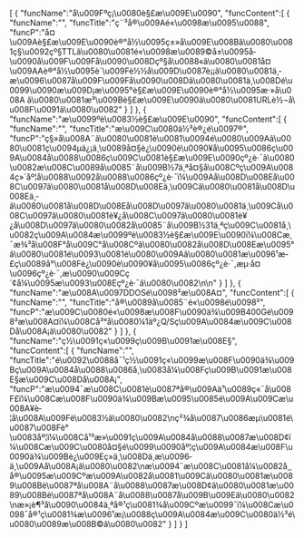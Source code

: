 [
	{
		"funcName":"å\u009Fºç¡\u0080è§£æ\u009E\u0090",
		"funcContent":[
			{
				"funcName":"",
				"funcTitle":"ç¨³å®\u009Aé«\u0098æ\u0095\u0088",
				"funcP":"å¤\u009Aè§£æ\u009E\u0090è®°å½\u0095ç±»å\u009E\u008Bã\u0080\u0081ç§\u0092çº§TTLã\u0080\u0081é«\u0098æ\u0089©å±\u0095å­\u0090å\u009F\u009Få\u0090\u008Dçº§å\u0088«ã\u0080\u0081å¤\u009AAè®°å½\u0095è´\u009Fè½½å\u009D\u0087è¡¡ã\u0080\u0081ä¸­æ\u0096\u0087å\u009F\u009Få\u0090\u008Dã\u0080\u0081ä¸\u008Dé\u0099\u0090æ\u009D¡æ\u0095°è§£æ\u009E\u0090è®°å½\u0095æ·»å\u008A ã\u0080\u0081æ³\u009Bè§£æ\u009E\u0090ã\u0080\u0081URLè½¬å\u008F\u0091ã\u0080\u0082"
			}
		]
	},
	{
		"funcName":"æ\u0099ºè\u0083½è§£æ\u009E\u0090",
		"funcContent":[
			{
				"funcName":"",
				"funcTitle":"æ\u009C\u0080ä½³è®¿é\u0097®",
				"funcP":"ç§»å\u008A¨ã\u0080\u0081è\u0081\u0094é\u0080\u009Aã\u0080\u0081ç\u0094µä¿¡ä¸\u0089å¤§è¿\u0090è\u0090¥å\u0095\u0086ç\u009A\u0084å\u0088\u0086ç\u009C\u0081è§£æ\u009E\u0090çº¿è·¯ã\u0080\u0082æ\u008C\u0089å\u0085¨å\u009B½7ä¸ªå¤§å\u008Cºç\u009A\u0084ç»´åº¦å\u0088\u0092å\u0088\u0086çº¿è·¯ï¼\u009Aå\u008D\u008Eå\u008C\u0097ã\u0080\u0081å\u008D\u008Eä¸\u009Cã\u0080\u0081å\u008D\u008Eä¸­ã\u0080\u0081å\u008D\u008Eå\u008D\u0097ã\u0080\u0081ä¸\u009Cå\u008C\u0097ã\u0080\u0081è¥¿å\u008C\u0097ã\u0080\u0081è¥¿å\u008D\u0097ã\u0080\u0082å\u0085¨å\u009B½31ä¸ªç\u009C\u0081å¸\u0082ç\u009A\u0084æ\u0099ºè\u0083½è§£æ\u009E\u0090ï¼\u008Cæ¸¯æ¾³å\u008F°å\u009C°å\u008Cºã\u0080\u0082å\u008D\u008Eæ\u0095°ã\u0080\u0081é\u0093\u0081é\u0080\u009Aã\u0080\u0081æ\u0096¹æ­£ç­\u0089å°\u008Fè¿\u0090è\u0090¥å\u0095\u0086çº¿è·¯,æµ·å¤\u0096çº¿è·¯,æ\u0090\u009Cç´¢å¼\u0095æ\u0093\u008Eçº¿è·¯ã\u0080\u0082\n\n"
			}
		]
	},
	{
		"funcName":"æ\u008A\u0097DDOSé\u0098²æ\u008A¤",
		"funcContent":[
			{
				"funcName":"",
				"funcTitle":"å®\u0089å\u0085¨é«\u0098é\u0098²",
				"funcP":"æ\u009C\u0080é«\u0098æ\u008F\u0090ä¾\u009B400Gé\u0098²æ\u008A¤ï¼\u008Cå³°å\u0080¼1äº¿Q/Sç\u009A\u0084æ\u009C\u008Då\u008A¡ã\u0080\u0082"
			}
		]
	},
	{
		"funcName":"ç½\u0091ç«\u0099ç\u009B\u0091æ\u008E§",
		"funcContent":[
			{
				"funcName":"",
				"funcTitle":"é\u0092\u0088å¯¹ç½\u0091ç«\u0099æ\u008F\u0090ä¾\u009Bç\u009A\u0084å\u0088\u0086å¸\u0083å¼\u008Fç\u009B\u0091æ\u008E§æ\u009C\u008Då\u008A¡",
				"funcP":"æ\u0094¯æ\u008C\u0081è\u0087ªå®\u009Aä¹\u0089ç«¯å\u008F£ï¼\u008Cæ\u008F\u0090ä¾\u009Bæ\u0095\u0085é\u009A\u009Cæ\u008A¥è­¦å\u008A\u009Fè\u0083½ã\u0080\u0082\nç²¾å\u0087\u0086æµ\u0081é\u0087\u008Fè°\u0083åº¦ï¼\u008Cå¹³æ»\u0091ç\u009A\u0084å\u0088\u0087æ\u008D¢ï¼\u008Cæ\u009C\u0080å¤§é\u0099\u0090åº¦ç\u009A\u0084æ\u008F\u0090ä¾\u009Bè¿\u009Eç»­ä¸\u008Dä¸­æ\u0096­ä¸\u009Aå\u008A¡ã\u0080\u0082\næ\u0094¯æ\u008C\u0081å¼\u0082å¸¸å®\u0095æ\u009Cºæ\u009A\u0082å\u0081\u009Cã\u0080\u0081æ\u0089\u008Bè\u0087ªå\u008A¨å\u0088\u0087æ\u008D¢ã\u0080\u0081æ\u0089\u008Bè\u0087ªå\u008A¨å\u0088\u0087å\u009B\u009Eã\u0080\u0082\næ»¡è¶³å\u0090\u0084ä¸ªå®¹ç\u0081¾å\u009Cºæ\u0099¯ï¼\u008Cæ\u0098¯å®¹ç\u0081¾æ\u0096¹æ¡\u0088ç\u009A\u0084æ\u009C\u0080ä½³é\u0080\u0089æ\u008B©ã\u0080\u0082"
			}
		]
	}
]